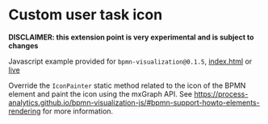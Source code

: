 # Custom user task icon

**DISCLAIMER: this extension point is very experimental and is subject to changes**

Javascript example provided for `bpmn-visualization@0.1.5`, [index.html](./index.html) or [live](https://cdn.statically.io/gh/process-analytics/bpmn-visualization-examples/master/examples/custom-user-task-icon/index.html)

Override the `IconPainter` static method related to the icon of the BPMN element and paint the icon using the mxGraph
 API. See https://process-analytics.github.io/bpmn-visualization-js/#bpmn-support-howto-elements-rendering for more
information.
